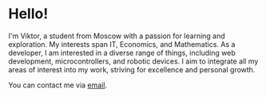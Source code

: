 # Hello!

I'm Viktor, a student from Moscow with a passion for learning and exploration. My interests span IT, Economics, and Mathematics. As a developer, I am interested in a diverse range of things, including web development, microcontrollers, and robotic devices. I aim to integrate all my areas of interest into my work, striving for excellence and personal growth.

You can contact me via [email](mailto:mail@mrkrk.me).
